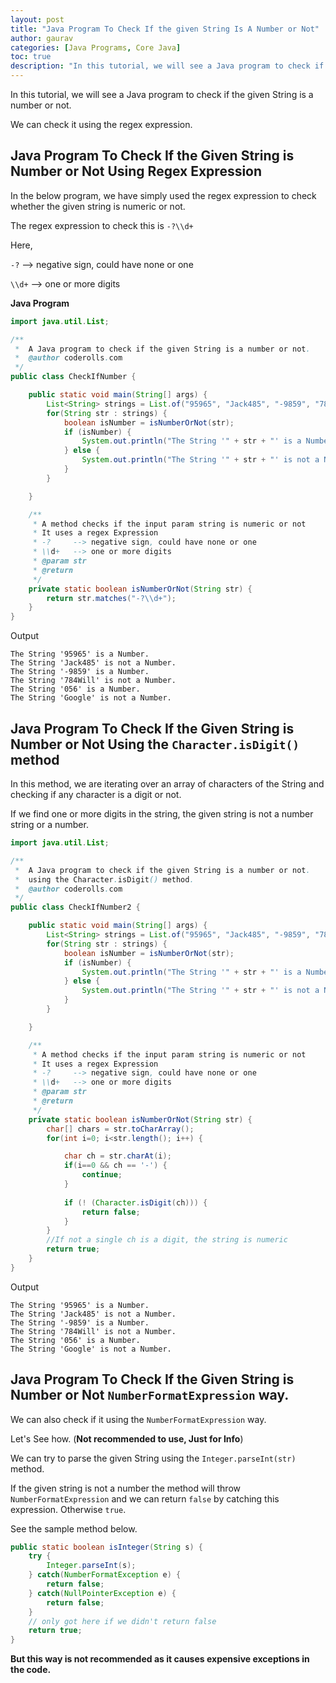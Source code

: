 ```yaml
---
layout: post  
title: "Java Program To Check If the given String Is A Number or Not"  
author: gaurav  
categories: [Java Programs, Core Java]  
toc: true
description: "In this tutorial, we will see a Java program to check if the given String is a number or not."
---
```


In this tutorial, we will see a Java program to check if the given String is a number or not.

We can check it using the regex expression.

## Java Program To Check If the Given String is Number or Not Using Regex Expression

In the below program, we have simply used the regex expression to check whether the given string is numeric or not.

The regex expression to check this is `-?\\d+`

Here,

`-?`     --> negative sign, could have none or one

`\\d+`   --> one or more digits

**Java Program**

```java
import java.util.List;

/**
 *  A Java program to check if the given String is a number or not.
 *  @author coderolls.com
 */
public class CheckIfNumber {

    public static void main(String[] args) {
        List<String> strings = List.of("95965", "Jack485", "-9859", "784Will", "056", "Google");
        for(String str : strings) {
            boolean isNumber = isNumberOrNot(str);
            if (isNumber) {
                System.out.println("The String '" + str + "' is a Number.");
            } else {
                System.out.println("The String '" + str + "' is not a Number.");
            }
        }

    }

    /**
     * A method checks if the input param string is numeric or not
     * It uses a regex Expression
     * -?     --> negative sign, could have none or one
     * \\d+   --> one or more digits
     * @param str
     * @return
     */
    private static boolean isNumberOrNot(String str) {
        return str.matches("-?\\d+");
    }
}
```

Output

```
The String '95965' is a Number.
The String 'Jack485' is not a Number.
The String '-9859' is a Number.
The String '784Will' is not a Number.
The String '056' is a Number.
The String 'Google' is not a Number.
```



## Java Program To Check If the Given String is Number or Not Using the `Character.isDigit()` method

In this method, we are iterating over an array of characters of the String and checking if any character is a digit or not.

If we find one or more digits in the string, the given string is not a number string or a number.

```Java
import java.util.List;

/**
 *  A Java program to check if the given String is a number or not.
 *  using the Character.isDigit() method.
 *  @author coderolls.com
 */
public class CheckIfNumber2 {

    public static void main(String[] args) {
        List<String> strings = List.of("95965", "Jack485", "-9859", "784Will", "056", "Google");
        for(String str : strings) {
            boolean isNumber = isNumberOrNot(str);
            if (isNumber) {
                System.out.println("The String '" + str + "' is a Number.");
            } else {
                System.out.println("The String '" + str + "' is not a Number.");
            }
        }

    }

    /**
     * A method checks if the input param string is numeric or not
     * It uses a regex Expression
     * -?     --> negative sign, could have none or one
     * \\d+   --> one or more digits
     * @param str
     * @return
     */
    private static boolean isNumberOrNot(String str) {
        char[] chars = str.toCharArray();
        for(int i=0; i<str.length(); i++) {

            char ch = str.charAt(i);
            if(i==0 && ch == '-') {
                continue;
            }
            
            if (! (Character.isDigit(ch))) {
                return false;
            }
        }
        //If not a single ch is a digit, the string is numeric
        return true;
    }
}
```

Output

```
The String '95965' is a Number.
The String 'Jack485' is not a Number.
The String '-9859' is a Number.
The String '784Will' is not a Number.
The String '056' is a Number.
The String 'Google' is not a Number.
```



## Java Program To Check If the Given String is Number or Not `NumberFormatExpression` way. 

We can also check if it using the `NumberFormatExpression` way. 

Let's See how. (**Not recommended to use, Just for Info**)

We can try to parse the given String using the `Integer.parseInt(str)` method.

If the given string is not a number the method will throw `NumberFormatExpression` and we can return `false` by catching this expression. Otherwise `true`.

See the sample method below.

```java
public static boolean isInteger(String s) {
    try { 
        Integer.parseInt(s); 
    } catch(NumberFormatException e) { 
        return false; 
    } catch(NullPointerException e) {
        return false;
    }
    // only got here if we didn't return false
    return true;
}
```

**But this way is not recommended as it causes expensive exceptions in the code.**
